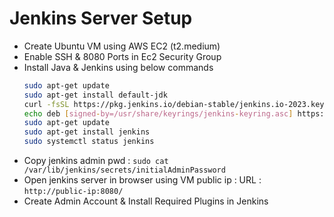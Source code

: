 # Jenkins Server Setup
- Create Ubuntu VM using AWS EC2 (t2.medium)
- Enable SSH & 8080 Ports in Ec2 Security Group
- Install Java & Jenkins using below commands
    ```bash
    sudo apt-get update
    sudo apt-get install default-jdk
    curl -fsSL https://pkg.jenkins.io/debian-stable/jenkins.io-2023.key | sudo tee  /usr/share/keyrings/jenkins-keyring.asc > /dev/null
    echo deb [signed-by=/usr/share/keyrings/jenkins-keyring.asc] https://pkg.jenkins.io/debian-stable binary/ | sudo tee /etc/apt/sources.list.d/jenkins.list > /dev/null
    sudo apt-get update
    sudo apt-get install jenkins
    sudo systemctl status jenkins
    ```
- Copy jenkins admin pwd : `sudo cat /var/lib/jenkins/secrets/initialAdminPassword`
- Open jenkins server in browser using VM public ip : URL : `http://public-ip:8080/`
- Create Admin Account & Install Required Plugins in Jenkins
